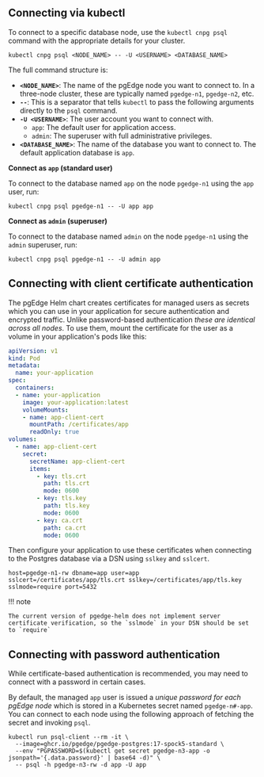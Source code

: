 ## Connecting via kubectl

To connect to a specific database node, use the `kubectl cnpg psql` command with the appropriate details for your cluster.

```shell 
kubectl cnpg psql <NODE_NAME> -- -U <USERNAME> <DATABASE_NAME>
```

The full command structure is: 

- **`<NODE_NAME>`**: The name of the pgEdge node you want to connect to. In a three-node cluster, these are typically named `pgedge-n1`, `pgedge-n2`, etc.
- **`--`**: This is a separator that tells `kubectl` to pass the following arguments directly to the `psql` command.
- **`-U <USERNAME>`**: The user account you want to connect with.
  - `app`: The default user for application access.
  - `admin`: The superuser with full administrative privileges.
- **`<DATABASE_NAME>`**: The name of the database you want to connect to. The default application database is `app`.

**Connect as `app` (standard user)**

To connect to the database named `app` on the node `pgedge-n1` using the `app` user, run:

```shell
kubectl cnpg psql pgedge-n1 -- -U app app
```

**Connect as `admin` (superuser)**

To connect to the database named `admin` on the node `pgedge-n1` using the `admin` superuser, run:

```shell
kubectl cnpg psql pgedge-n1 -- -U admin app
```

## Connecting with client certificate authentication

The pgEdge Helm chart creates certificates for managed users as secrets which you can use in your application for secure authentication and encrypted traffic. Unlike password-based authentication *these are identical across all nodes*. To use them, mount the certificate for the user as a volume in your application's pods like this:

```yaml
apiVersion: v1
kind: Pod
metadata:
  name: your-application
spec:
  containers:
  - name: your-application
    image: your-application:latest
    volumeMounts:
    - name: app-client-cert
      mountPath: /certificates/app
      readOnly: true
volumes:
  - name: app-client-cert
    secret:
      secretName: app-client-cert
      items:
        - key: tls.crt
          path: tls.crt
          mode: 0600
        - key: tls.key
          path: tls.key
          mode: 0600
        - key: ca.crt
          path: ca.crt
          mode: 0600
```

Then configure your application to use these certificates when connecting to the Postgres database via a DSN using `sslkey` and `sslcert`.

`host=pgedge-n1-rw dbname=app user=app sslcert=/certificates/app/tls.crt sslkey=/certificates/app/tls.key sslmode=require port=5432`

!!! note
    
    The current version of pgedge-helm does not implement server certificate verification, so the `sslmode` in your DSN should be set to `require`

## Connecting with password authentication

While certificate-based authentication is recommended, you may need to connect with a password in certain cases.

By default, the managed `app` user is issued a *unique password for each pgEdge node* which is stored in a Kubernetes secret named `pgedge-n#-app`. You can connect to each node using the following approach of fetching the secret and invoking `psql`.

```shell
kubectl run psql-client --rm -it \
  --image=ghcr.io/pgedge/pgedge-postgres:17-spock5-standard \
  --env "PGPASSWORD=$(kubectl get secret pgedge-n3-app -o jsonpath='{.data.password}' | base64 -d)" \
  -- psql -h pgedge-n3-rw -d app -U app
```
